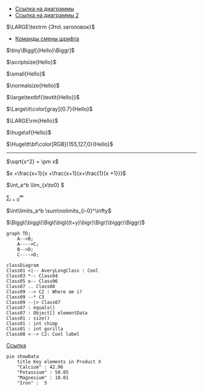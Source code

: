 - [Ссылка на диаграммы](https://docs.github.com/en/get-started/writing-on-github/working-with-advanced-formatting/creating-diagrams#creating-stl-3d-models)
- [Ссылка на диаграммы 2](https://mermaid-js.github.io/mermaid/#/)

$\LARGE\textrm {Это\ заголовок}$


- [Команды смены шрифта](http://tex.imm.uran.ru/tex/2e/lshort2e/node66.html)


$\tiny\Biggl[{Hello}\Biggr]$

$\scriptsize{Hello}$

$\small{Hello}$

$\normalsize{Hello}$

$\large\textbf{\textit{Hello}}$

$\Large\it\color[gray]{0.7}{Hello}$

$\LARGE\rm{Hello}$

$\huge\sf{Hello}$

$\Huge\tt\bf\color[RGB]{155,127,0}{Hello}$

---

$\sqrt{x^2} = \pm x$ 

$x +\frac{x+1}{x +\frac{x+1}{x+\frac{1}{x +1}}}$

$\int_a^b  \lim_{x\to0} $

$\sum\nolimits _{i=0} ^ \infty$

$\int\limits_a^b \sum\nolimits_{i-0}^\infty$

$\Biggl(\biggl(\Bigl(\bigl((t+y)\bigr)\Bigr)\biggr)\Biggr)$

```mermaid
graph TD;
    A-->B;
    A---->C;
    B-->D;
    C---->D;
```

```mermaid
classDiagram
Class01 <|-- AveryLongClass : Cool
Class03 *-- Class04
Class05 o-- Class06
Class07 .. Class08
Class09 --> C2 : Where am i?
Class09 --* C3
Class09 --|> Class07
Class07 : equals()
Class07 : Object[] elementData
Class01 : size()
Class01 : int chimp
Class01 : int gorilla
Class08 <--> C2: Cool label
```
[Ссылка](https://docs.github.com/en/get-started/writing-on-github/working-with-advanced-formatting/creating-diagrams#creating-stl-3d-models)

```mermaid
pie showData
    title Key elements in Product X
    "Calcium" : 42.96
    "Potassium" : 50.05
    "Magnesium" : 10.01
    "Iron" :  5
```
